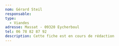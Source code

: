 ```yaml
---
nom: Gérard Steil
responsable:
type:
  - Viandes
adresse: Massat - 09320 Eycherboul
tel: 06 78 82 87 92
description: Cette fiche est en cours de rédaction
---
```

